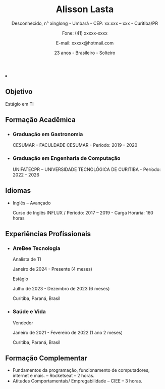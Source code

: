 <div class="container">
    <header>
        <h1>Alisson Lasta</h1>
        <p>Desconhecido, n° xinglong - Umbará - CEP: xx.xxx – xxx - Curitiba/PR</p>
        <p>Fone: (41) xxxxx-xxxx</p>
        <p>E-mail: xxxxx@hotmail.com</p>
        <p>23 anos - Brasileiro - Solteiro</p>
    </header>
    
<body>
    <li>
        <h2>Objetivo</h2>
        <p>Estágio em TI</p>
    </li>

 <h2>Formação Acadêmica</h2>
<ul>
    <li>
        <h3>Graduação em Gastronomia</h3>
        <p>CESUMAR – FACULDADE CESUMAR - Período: 2019 – 2020</p>
    </li>
    <li>
        <h3>Graduação em Engenharia de Computação</h3>
        <p>UNIFATECPR – UNIVERSIDADE TECNOLÓGICA DE CURITIBA - Período: 2022 – 2026</p>
    </li>
</ul>
    <h2>Idiomas</h2>
<ul>
    <li>Inglês – Avançado</li>
    <p>Curso de Inglês INFLUX / Período: 2017 – 2019 - Carga Horária: 160 horas</p>
</ul>
<h2>Experiências Profissionais</h2>
<ul>
    <li>
        <h3>AreBee Tecnologia</h3>
        <p>Analista de TI</p>
        <p>Janeiro de 2024 - Presente (4 meses)</p>
        <p>Estágio</p>
        <p>Julho de 2023 - Dezembro de 2023 (6 meses)</p>
        <p>Curitiba, Paraná, Brasil</p>
    </li>
    <li>
        <h3>Saúde e Vida</h3>
        <p>Vendedor</p>
        <p>Janeiro de 2021 - Fevereiro de 2022 (1 ano 2 meses)</p>
        <p>Curitiba, Paraná, Brasil</p>
    </li>
</ul>
<h2>Formação Complementar</h2>
<ul>
    <li>Fundamentos da programação, funcionamento de computadores, internet e mais. – Rocketseat – 2 horas.</li>
    <li>Atitudes Comportamentais/ Empregabilidade – CIEE – 3 horas.</li>
</ul>
</body>
</div>
